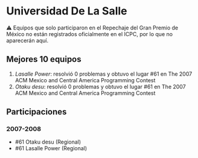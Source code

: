 # Universidad De La Salle

:warning: Equipos que solo participaron en el Repechaje del Gran Premio de México no están registrados oficialmente en el ICPC, por lo que no aparecerán aquí.

## Mejores 10 equipos

1. _Lasalle Power_: resolvió 0 problemas y obtuvo el lugar #61 en The 2007 ACM Mexico and Central America Programming Contest
1. _Otaku desu_: resolvió 0 problemas y obtuvo el lugar #61 en The 2007 ACM Mexico and Central America Programming Contest

## Participaciones

### 2007-2008

- #61 Otaku desu (Regional)
- #61 Lasalle Power (Regional)



